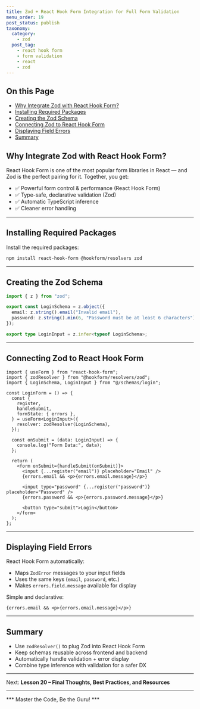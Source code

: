 ```yaml
---
title: Zod + React Hook Form Integration for Full Form Validation
menu_order: 19
post_status: publish
taxonomy:
  category:
    - zod
  post_tag:
    - react hook form
    - form validation
    - react
    - zod
---
```


<div class="toc" markdown="1">

## On this Page

- [Why Integrate Zod with React Hook Form?](#why-integrate-zod-with-react-hook-form)
- [Installing Required Packages](#installing-required-packages)
- [Creating the Zod Schema](#creating-the-zod-schema)
- [Connecting Zod to React Hook Form](#connecting-zod-to-react-hook-form)
- [Displaying Field Errors](#displaying-field-errors)
- [Summary](#summary)

</div>

<div class="guru-main" markdown="1">

## Why Integrate Zod with React Hook Form?

React Hook Form is one of the most popular form libraries in React — and Zod is the perfect pairing for it. Together, you get:

- ✅ Powerful form control & performance (React Hook Form)
- ✅ Type-safe, declarative validation (Zod)
- ✅ Automatic TypeScript inference
- ✅ Cleaner error handling

---

## Installing Required Packages

Install the required packages:

```bash
npm install react-hook-form @hookform/resolvers zod
```

---

## Creating the Zod Schema

```ts
import { z } from "zod";

export const LoginSchema = z.object({
  email: z.string().email("Invalid email"),
  password: z.string().min(6, "Password must be at least 6 characters"),
});

export type LoginInput = z.infer<typeof LoginSchema>;
```

---

## Connecting Zod to React Hook Form

```tsx
import { useForm } from "react-hook-form";
import { zodResolver } from "@hookform/resolvers/zod";
import { LoginSchema, LoginInput } from "@/schemas/login";

const LoginForm = () => {
  const {
    register,
    handleSubmit,
    formState: { errors },
  } = useForm<LoginInput>({
    resolver: zodResolver(LoginSchema),
  });

  const onSubmit = (data: LoginInput) => {
    console.log("Form Data:", data);
  };

  return (
    <form onSubmit={handleSubmit(onSubmit)}>
      <input {...register("email")} placeholder="Email" />
      {errors.email && <p>{errors.email.message}</p>}

      <input type="password" {...register("password")} placeholder="Password" />
      {errors.password && <p>{errors.password.message}</p>}

      <button type="submit">Login</button>
    </form>
  );
};
```

---

## Displaying Field Errors

React Hook Form automatically:
- Maps `ZodError` messages to your input fields
- Uses the same keys (`email`, `password`, etc.)
- Makes `errors.field.message` available for display

Simple and declarative:

```tsx
{errors.email && <p>{errors.email.message}</p>}
```

---

## Summary

- Use `zodResolver()` to plug Zod into React Hook Form
- Keep schemas reusable across frontend and backend
- Automatically handle validation + error display
- Combine type inference with validation for a safer DX

---

Next: **Lesson 20 – Final Thoughts, Best Practices, and Resources**

---

*** Master the Code, Be the Guru! ***

</div>
